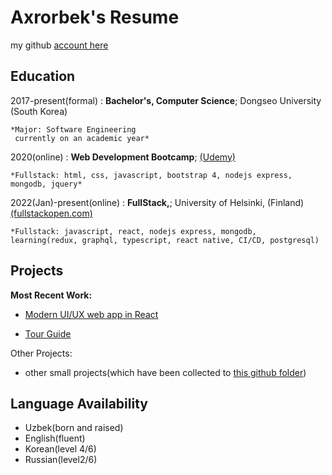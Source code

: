 # Axrorbek's Resume
my github [account here](github.com/akhrrbk)

Education
---------

2017-present(formal)
:   **Bachelor's, Computer Science**; Dongseo University (South Korea)

    *Major: Software Engineering
     currently on an academic year*

2020(online)
:   **Web Development Bootcamp**; [(Udemy)](https://www.udemy.com/course/the-web-developer-bootcamp/)

    *Fullstack: html, css, javascript, bootstrap 4, nodejs express, mongodb, jquery*

2022(Jan)-present(online)
:   **FullStack,**; University of Helsinki, (Finland) [(fullstackopen.com)](https://fullstackopen.com/en/#course-contents)

    *Fullstack: javascript, react, nodejs express, mongodb, 
    learning(redux, graphql, typescript, react native, CI/CD, postgresql)

Projects
----------

**Most Recent Work:**

* [Modern UI/UX web app in React](https://github.com/akhrrbk/modern-ui-ux-2-of-30)

* [Tour Guide](https://github.com/akhrrbk/mern-single-page-app-one)

Other Projects:

* other small projects(which have been collected to [this github folder](https://github.com/akhrrbk/list-of-projects))

Language Availability
----------
* Uzbek(born and raised)
* English(fluent)
* Korean(level 4/6)
* Russian(level2/6)

